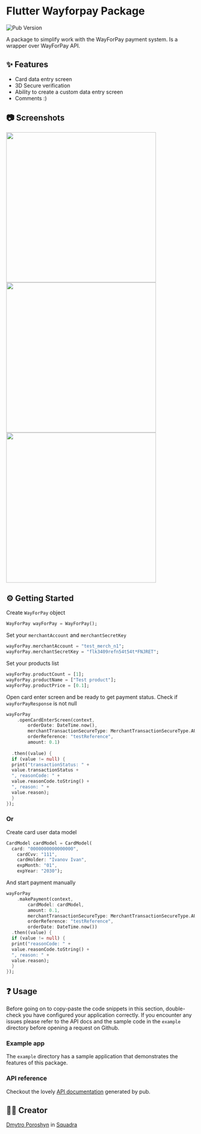# Flutter Wayforpay Package
![Pub Version](https://img.shields.io/pub/v/flutter_wayforpay_package)

A package to simplify work with the WayForPay payment system. Is a wrapper over WayForPay API.

## ✨ Features

* Card data entry screen
* 3D Secure verification
* Ability to create a custom data entry screen
* Comments :)

## 📷 Screenshots

<img height="400" src="https://raw.githubusercontent.com/dmytroporoshyn/flutter_wayforpay_package/master/images/screen1.png">  <img height="400" src="https://raw.githubusercontent.com/dmytroporoshyn/flutter_wayforpay_package/master/images/screen2.png">  <img height="400" src="https://raw.githubusercontent.com/dmytroporoshyn/flutter_wayforpay_package/master/images/screen3.png">


## ⚙️ Getting Started  
  
Create `WayForPay` object  
```dart  
WayForPay wayForPay = WayForPay();
 ```  
  
Set your `merchantAccount` and `merchantSecretKey`
```dart  
wayForPay.merchantAccount = "test_merch_n1";
wayForPay.merchantSecretKey = "flk3409refn54t54t*FNJRET";
 ```  
  
Set your products list  
```dart  
wayForPay.productCount = [1]; 
wayForPay.productName = ["Test product"];
wayForPay.productPrice = [0.1];
 ```  
  
Open card enter screen and be ready to get payment status. Check if `wayForPayResponse` is not null  
```dart  
wayForPay  
    .openCardEnterScreen(context,  
        orderDate: DateTime.now(),  
        merchantTransactionSecureType: MerchantTransactionSecureType.AUTO,  
        orderReference: "testReference",  
        amount: 0.1)  
  
  .then((value) {  
  if (value != null) {  
  print("transactionStatus: " +  
  value.transactionStatus +  
  ", reasonCode: " +  
  value.reasonCode.toString() +  
  ", reason: " +  
  value.reason);  
  }  
});
 ```  
### Or

Create card user data model  
```dart  
CardModel cardModel = CardModel(  
  card: "0000000000000000",  
    cardCvv: "111",  
    cardHolder: "Ivanov Ivan",  
    expMonth: "01",  
    expYear: "2030");
 ```  
  
And start payment manually  
```dart  
wayForPay  
    .makePayment(context,  
        cardModel: cardModel,  
        amount: 0.1,  
        merchantTransactionSecureType: MerchantTransactionSecureType.AUTO,  
        orderReference: "testReference",  
        orderDate: DateTime.now())  
  .then((value) {  
  if (value != null) {  
  print("reasonCode: " +  
  value.reasonCode.toString() +  
  ", reason: " +  
  value.reason);  
  }  
});
 ```

## ❓ Usage
Before going on to copy-paste the code snippets in this section, double-check you have configured your application correctly.
If you encounter any issues please refer to the API docs and the sample code in the `example` directory before opening a request on Github.

### Example app
The `example` directory has a sample application that demonstrates the features of this package.

### API reference
Checkout the lovely [API documentation]() generated by pub. 

## 👨‍💻 Creator
[Dmytro Poroshyn](https://www.linkedin.com/in/dmytro-poroshyn-b3b456173/) in [Squadra](http://squadra.company/)
